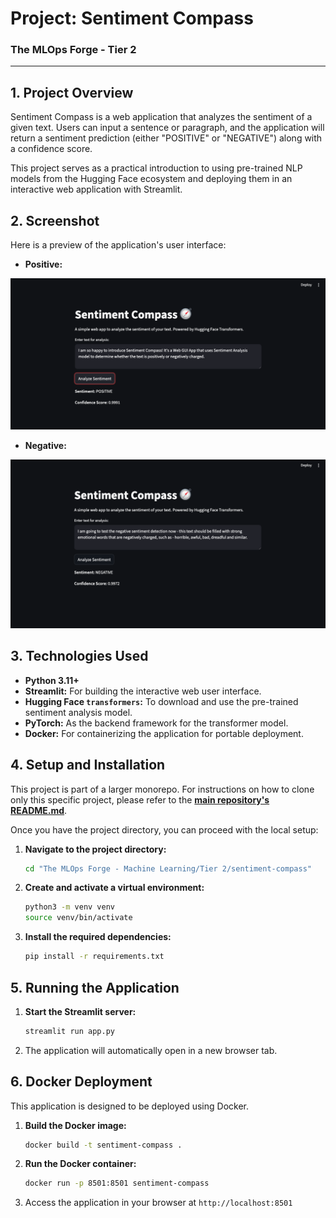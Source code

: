 # Project: Sentiment Compass

### The MLOps Forge - Tier 2

---

## 1. Project Overview

Sentiment Compass is a web application that analyzes the sentiment of a given text. Users can input a sentence or paragraph, and the application will return a sentiment prediction (either "POSITIVE" or "NEGATIVE") along with a confidence score.

This project serves as a practical introduction to using pre-trained NLP models from the Hugging Face ecosystem and deploying them in an interactive web application with Streamlit.

## 2. Screenshot

Here is a preview of the application's user interface:

- **Positive:**

![Sentiment Compass UI - Positive](./assets/compass_ui_pos.png)

- **Negative:**

![Sentiment Compass UI - Negative](./assets/compass_ui_neg.png)

## 3. Technologies Used

- **Python 3.11+**
- **Streamlit:** For building the interactive web user interface.
- **Hugging Face `transformers`:** To download and use the pre-trained sentiment analysis model.
- **PyTorch:** As the backend framework for the transformer model.
- **Docker:** For containerizing the application for portable deployment.


## 4. Setup and Installation

This project is part of a larger monorepo. For instructions on how to clone only this specific project, please refer to the **[main repository's README.md](../../../README.md)**.

Once you have the project directory, you can proceed with the local setup:

1.  **Navigate to the project directory:**
    ```bash
    cd "The MLOps Forge - Machine Learning/Tier 2/sentiment-compass"
    ```

2.  **Create and activate a virtual environment:**
    ```bash
    python3 -m venv venv
    source venv/bin/activate
    ```

3.  **Install the required dependencies:**
    ```bash
    pip install -r requirements.txt
    ```

## 5. Running the Application

1.  **Start the Streamlit server:**
    ```bash
    streamlit run app.py
    ```

2.  The application will automatically open in a new browser tab.

## 6. Docker Deployment

This application is designed to be deployed using Docker.

1.  **Build the Docker image:**
    ```bash
    docker build -t sentiment-compass .
    ```

2.  **Run the Docker container:**
    ```bash
    docker run -p 8501:8501 sentiment-compass
    ```

3.  Access the application in your browser at `http://localhost:8501`